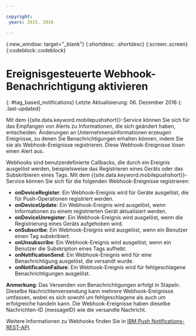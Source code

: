 ```yaml
---

copyright:
 years: 2015, 2016

---
```


{:new_window: target="_blank"}
{:shortdesc: .shortdesc}
{:screen:.screen}
{:codeblock:.codeblock}

# Ereignisgesteuerte Webhook-Benachrichtigung aktivieren
{: #tag_based_notifications}
Letzte Aktualisierung: 06. Dezember 2016
{: .last-updated}


Mit dem {{site.data.keyword.mobilepushshort}}-Service können Sie sich für das Empfangen von Alerts zu Informationen, die sich geändert haben, entscheiden. Änderungen an Unternehmensinformationen erzeugen Ereignisse, zu denen Sie Benachrichtigungen erhalten können, indem Sie sie als Webhook-Ereignisse registrieren. Diese Webhook-Ereignisse lösen einen Alert aus. 

Webhooks sind benutzerdefinierte Callbacks, die durch ein Ereignis ausgelöst werden, beispielsweise das Registrieren eines Geräts oder das Subskribieren eines Tags. Mit dem {{site.data.keyword.mobilepushshort}}-Service können Sie sich für die folgenden Webhook-Ereignisse registrieren: 

- **onDeviceRegister**: Ein Webhook-Ereignis wird für Geräte ausgelöst, die für Push-Operationen registriert werden.
- **onDeviceUpdate**: Ein Webhook-Ereignis wird ausgelöst, wenn Informationen zu einem registrierten Gerät aktualisiert werden.
- **onDeviceUnregister**: Ein Webhook-Ereignis wird ausgelöst, wenn die Registrierung eines Geräts aufgehoben wird. 
- **onSubscribe**: Ein Webhook-Ereignis wird ausgelöst, wenn ein Benutzer einen Tag subskribiert.
- **onUnsubscribe**: Ein Webhook-Ereignis wird ausgelöst, wenn ein Benutzer die Subskription eines Tags aufhebt.
- **onNotificationSend**: Ein Webhook-Ereignis wird für eine Benachrichtigung ausgelöst, die versandt wurde.
- **onNotificationFailure**: Ein Webhook-Ereignis wird für fehlgeschlagene Benachrichtigungen ausgelöst.


**Anmerkung**: Das Versenden von Benachrichtigungen erfolgt in Stapeln. Dieselbe Nachrichtenversendung kann mehrere Webhook-Ereignisse umfassen, wobei es sich sowohl um fehlgeschlagene als auch um erfolgreiche handeln kann.
Die Webhook-Ereignisse haben dieselbe Nachrichten-ID (messageID) wie die versandte Nachricht. 

Weitere Informationen zu Webhooks finden Sie in [IBM Push Notifications-REST-API](https://mobile.{DomainName}/imfpush/#/webhooks).
